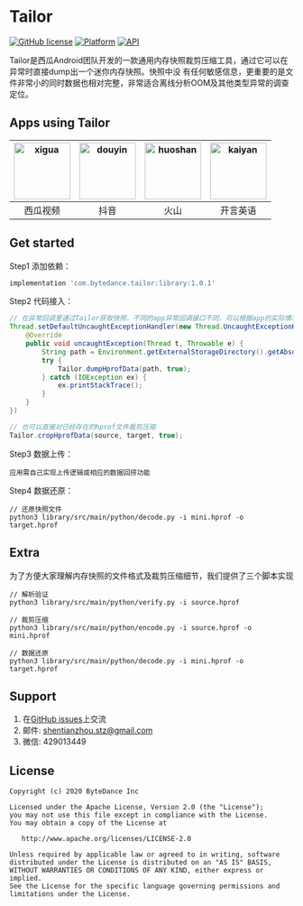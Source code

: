 # Tailor
[![GitHub license](https://img.shields.io/badge/license-Apache--2.0-brightgreen.svg)](https://github.com/bytedance/tailor/blob/master/LICENSE)
[![Platform](https://img.shields.io/badge/Platform-Android-brightgreen.svg)](https://developer.android.com)
[![API](https://img.shields.io/badge/api-14%2B-green)](https://developer.android.com/about/dashboards)

Tailor是西瓜Android团队开发的一款通用内存快照裁剪压缩工具，通过它可以在异常时直接dump出一个迷你内存快照。快照中没
有任何敏感信息，更重要的是文件非常小的同时数据也相对完整，非常适合离线分析OOM及其他类型异常的调查定位。

## Apps using Tailor

| <img src="images/xigua.png" alt="xigua" width="100"/> | <img src="images/douyin.png" alt="douyin" width="100"/> | <img src="images/huoshan.png" alt="huoshan" width="100"/> | <img src="images/kaiyan.png" alt="kaiyan" width="100"/>
|:---------:|:-------:|:-------:|:-------:|
|  西瓜视频  |   抖音   |   火山  | 开言英语  |

## Get started

Step1 添加依赖：
```gradle
implementation 'com.bytedance.tailor:library:1.0.1'
```

Step2 代码接入：
```Java
// 在异常回调里通过Tailor获取快照，不同的app异常回调接口不同，可以根据app的实际情况调整，Ex：
Thread.setDefaultUncaughtExceptionHandler(new Thread.UncaughtExceptionHandler() {
    @Override
    public void uncaughtException(Thread t, Throwable e) {
        String path = Environment.getExternalStorageDirectory().getAbsolutePath() + File.separator + "mini.hprof";
        try {
            Tailor.dumpHprofData(path, true);
        } catch (IOException ex) {
            ex.printStackTrace();
        }
    }
})
```

```Java
// 也可以直接对已经存在的hprof文件裁剪压缩
Tailor.cropHprofData(source, target, true);
```

Step3 数据上传：
```shell
应用需自己实现上传逻辑或相应的数据回捞功能
```

Step4 数据还原：
```shell
// 还原快照文件
python3 library/src/main/python/decode.py -i mini.hprof -o target.hprof
```

## Extra

为了方便大家理解内存快照的文件格式及裁剪压缩细节，我们提供了三个脚本实现
```shell
// 解析验证
python3 library/src/main/python/verify.py -i source.hprof

// 裁剪压缩
python3 library/src/main/python/encode.py -i source.hprof -o mini.hprof

// 数据还原
python3 library/src/main/python/decode.py -i mini.hprof -o target.hprof
```
## Support

1. 在[GitHub issues](https://github.com/bytedance/tailor/issues)上交流
2. 邮件: <a href="mailto:shentianzhou.stz@gmail.com">shentianzhou.stz@gmail.com</a>
3. 微信: 429013449

## License
~~~
Copyright (c) 2020 ByteDance Inc

Licensed under the Apache License, Version 2.0 (the "License");
you may not use this file except in compliance with the License.
You may obtain a copy of the License at

   http://www.apache.org/licenses/LICENSE-2.0

Unless required by applicable law or agreed to in writing, software
distributed under the License is distributed on an "AS IS" BASIS,
WITHOUT WARRANTIES OR CONDITIONS OF ANY KIND, either express or implied.
See the License for the specific language governing permissions and
limitations under the License.
~~~